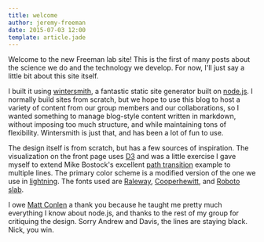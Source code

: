 ```yaml
---
title: welcome
author: jeremy-freeman
date: 2015-07-03 12:00
template: article.jade
---
```


Welcome to the new Freeman lab site! This is the first of many posts about the science we do and the technology we develop. For now, I'll just say a little bit about this site itself.

<span class="more"></span>

I built it using [wintersmith](http://wintersmith.io/), a fantastic static site generator built on [node.js](https://nodejs.org/). I normally build sites from scratch, but we hope to use this blog to host a variety of content  from our group members and our collaborations, so I wanted something to manage blog-style content written in markdown, without imposing too much structure, and while maintaining tons of flexibility. Wintersmith is just that, and has been a lot of fun to use.

The design itself is from scratch, but has a few sources of inspiration. The visualization on the front page uses [D3]() and was a little exercise I gave myself to extend Mike Bostock's excellent [path transition](http://bost.ocks.org/mike/path/) example to multiple lines. The primary color scheme is a modified version of the one we use in [lightning](http://bost.ocks.org/mike/path/). The fonts used are [Raleway](https://www.theleagueofmoveabletype.com/raleway), [Cooperhewitt](http://www.cooperhewitt.org/open-source-at-cooper-hewitt/cooper-hewitt-the-typeface-by-chester-jenkins/), and [Roboto slab](https://www.google.com/fonts/specimen/Roboto+Slab).

I owe [Matt Conlen](https://twitter.com/mathisonian) a thank you because he taught me pretty much everything I know about node.js, and thanks to the rest of my group for critiquing the design. Sorry Andrew and Davis, the lines are staying black. Nick, you win.
